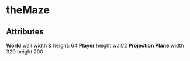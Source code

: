 # theMaze
## Attributes
**World**
wall width & height: 64
**Player**
height wall/2
**Projection Plane**
width 320
height 200
